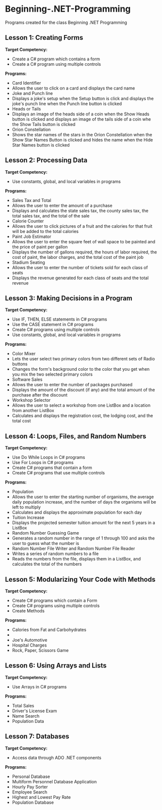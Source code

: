 # Beginning-.NET-Programming
Programs created for the class Beginning .NET Programming

## Lesson 1: Creating Forms

**Target Competency:**
* Create a C# program which contains a form
* Create a C# program using multiple controls

**Programs:**
* Card Identifier
 * Allows the user to click on a card and displays the card name
* Joke and Punch line
 * Displays a joke's setup when the Setup button is click and displays the joke's punch line when the Punch line button is clicked
* Heads or Tails
 * Displays an image of the heads side of a coin when the Show Heads button is clicked and displays an image of the tails side of a coin whe the Show Tails button is clicked
* Orion Constellation
 * Shows the star names of the stars in the Orion Constellation when the Show Star Names Button is clicked and hides the name when the Hide Star Names button is clicked

## Lesson 2: Processing Data

**Target Competency:**
* Use constants, global, and local variables in programs

**Programs:**
* Sales Tax and Total
 * Allows the user to enter the amount of a purchase
 * Displays and calculates the state sales tax, the county sales tax, the total sales tax, and the total of the sale
* Calorie Counter
 * Allows the user to click pictures of a fruit and the calories for that fruit will be added to the total calories
* Paint Job Estimator
 * Allows the user to enter the square feet of wall space to be painted and the price of paint per gallon
 * Displays the number of gallons required, the hours of labor required, the cost of paint, the labor charges, and the total cost of the paint job
* Stadium Seating
 * Allows the user to enter the number of tickets sold for each class of seats
 * Displays the revenue generated for each class of seats and the total revenue

## Lesson 3: Making Decisions in a Program

**Target Competency:**
* Use IF, THEN, ELSE statements in C# programs
* Use the CASE statement in C# programs
* Create C# programs using multiple controls
* Use constants, global, and local variables in programs

**Programs:**
* Color Mixer
 * Lets the user select two primary colors from two different sets of Radio buttons
 * Changes the form's background color to the color that you get when you mix the two selected primary colors
* Software Sales
 * Allows the user to enter the number of packages purchased
 * Displays the amount of the discount (if any) and the total amount of the purchase after the discount
* Workshop Selector
 * Allows the user to select a workshop from one ListBox and a location from another ListBox
 * Calculates and displays the registration cost, the lodging cost, and the total cost

## Lesson 4: Loops, Files, and Random Numbers

**Target Competency:**
* Use Do While Loops in C# programs
* Use For Loops in C# programs
* Create C# programs that contain a form
* Create C# programs that use multiple controls

**Programs:**
* Population
 * Allows the user to enter the starting number of organisms, the average daily population increase, and the number of days the organisms will be left to multiply
 * Calculates and displays the approximate population for each day
* Tuition Increase
 * Displays the projected semester tuition amount for the next 5 years in a ListBox
* Random Number Guessing Game
 * Generates a random number in the range of 1 through 100 and asks the user to guess what the number is
* Random Number File Writer and Random Number File Reader
 * Writes a series of random numbers to a file
 * Reads the numbers from the file, displays them in a ListBox, and calculates the total of the numbers

## Lesson 5: Modularizing Your Code with Methods

**Target Competency:**
* Create C# programs which contain a Form
* Create C# programs using multiple controls
* Create Methods

**Programs:**
* Calories from Fat and Carbohydrates
 * 
* Joe's Automotive
* Hospital Charges
* Rock, Paper, Scissors Game

## Lesson 6: Using Arrays and Lists

**Target Competency:**
* Use Arrays in C# programs

**Programs:**
* Total Sales
* Driver's License Exam
* Name Search
* Population Data

## Lesson 7: Databases

**Target Competency:**
* Access data through ADO .NET components

**Programs:**
* Personal Database
* Multiform Personnel Database Application
* Hourly Pay Sorter
* Employee Search
* Highest and Lowest Pay Rate
* Population Database
